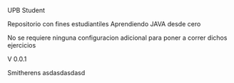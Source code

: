 UPB Student

Repositorio con fines estudiantiles Aprendiendo JAVA desde cero

No se requiere ninguna configuracion adicional para poner a correr dichos ejercicios

V 0.0.1

Smitherens
asdasdasdasd
